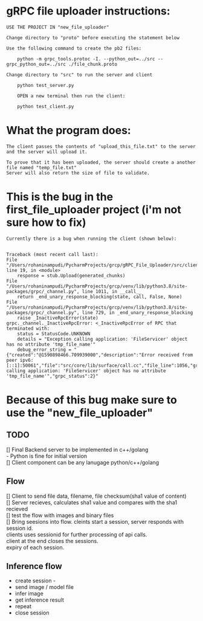 # gRPC file uploader instructions:
    USE THE PROJECT IN "new_file_uploader"
    
    Change directory to "proto" before executing the statement below
    
    Use the following command to create the pb2 files:

        python -m grpc_tools.protoc -I. --python_out=../src --grpc_python_out=../src ./file_chunk.proto

    Change directory to "src" to run the server and client
    
        python test_server.py
        
        OPEN a new terminal then run the client:
    
        python test_client.py


# What the program does:
    The client passes the contents of "upload_this_file.txt" to the server and the server will upload it.

    To prove that it has been uploaded, the server should create a another file named "temp_file.txt"
    Server will also return the size of file to validate.


# This is the bug in the first_file_uploader project (i'm not sure how to fix)
    Currently there is a bug when running the client (shown below):


    Traceback (most recent call last):
    File "/Users/rohaninampudi/PycharmProjects/grcp/gRPC_File_Uploader/src/client.py", line 19, in <module>
        response = stub.Upload(generated_chunks)
    File "/Users/rohaninampudi/PycharmProjects/grcp/venv/lib/python3.8/site-packages/grpc/_channel.py", line 1011, in __call__
        return _end_unary_response_blocking(state, call, False, None)
    File "/Users/rohaninampudi/PycharmProjects/grcp/venv/lib/python3.8/site-packages/grpc/_channel.py", line 729, in _end_unary_response_blocking
        raise _InactiveRpcError(state)
    grpc._channel._InactiveRpcError: <_InactiveRpcError of RPC that terminated with:
        status = StatusCode.UNKNOWN
        details = "Exception calling application: 'FileServicer' object has no attribute 'tmp_file_name'"
        debug_error_string = "{"created":"@1590898466.709939000","description":"Error received from peer ipv6:[::1]:50061","file":"src/core/lib/surface/call.cc","file_line":1056,"grpc_message":"Exception calling application: 'FileServicer' object has no attribute 'tmp_file_name'","grpc_status":2}"


# Because of this bug make sure to use the "new_file_uploader"


## TODO  
  [] Final Backend server to be implemented in c++/golang  
     - Python is fine for initial version  
  [] Client component can be any lanugage python/c++/golang  

## Flow  
  []  Client to send file data, filename, file checksum(sha1 value of content)  
  []  Server recieves, calculates sha1 value and compares with the sha1 recieved  
  []  test the flow with images and binary files  
  []  Bring seesions into flow. cleints start a session, server responds with session id.   
      clients uses sessionid for further processing of api calls.   
      client at the end closes the sessions.  
      expiry of each session.  
      
## Inference flow  
  - create session -  
  - send image / model file   
  - infer image  
  - get inference result  
  - repeat   
  - close session  
  
